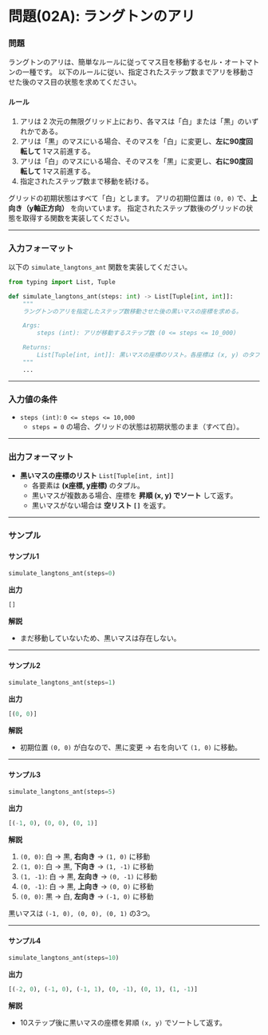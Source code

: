 # 問題(02A): ラングトンのアリ

### 問題

ラングトンのアリは、簡単なルールに従ってマス目を移動するセル・オートマトンの一種です。
以下のルールに従い、指定されたステップ数までアリを移動させた後のマス目の状態を求めてください。

#### **ルール**
1. アリは 2 次元の無限グリッド上におり、各マスは「白」または「黒」のいずれかである。
2. アリは「黒」のマスにいる場合、そのマスを「白」に変更し、**左に90度回転して** 1マス前進する。
3. アリは「白」のマスにいる場合、そのマスを「黒」に変更し、**右に90度回転して** 1マス前進する。
4. 指定されたステップ数まで移動を続ける。

グリッドの初期状態はすべて「白」とします。
アリの初期位置は `(0, 0)` で、**上向き（y軸正方向）** を向いています。
指定されたステップ数後のグリッドの状態を取得する関数を実装してください。

---

### **入力フォーマット**
以下の `simulate_langtons_ant` 関数を実装してください。

```python
from typing import List, Tuple

def simulate_langtons_ant(steps: int) -> List[Tuple[int, int]]:
    """
    ラングトンのアリを指定したステップ数移動させた後の黒いマスの座標を求める。

    Args:
        steps (int): アリが移動するステップ数 (0 <= steps <= 10_000)

    Returns:
        List[Tuple[int, int]]: 黒いマスの座標のリスト。各座標は (x, y) のタプル形式で返す。
    """
    ...
```

---

### **入力値の条件**
- `steps (int)`: `0 <= steps <= 10,000`
  - `steps = 0` の場合、グリッドの状態は初期状態のまま（すべて白）。

---

### **出力フォーマット**
- **黒いマスの座標のリスト** `List[Tuple[int, int]]`
  - 各要素は **(x座標, y座標)** のタプル。
  - 黒いマスが複数ある場合、座標を **昇順 (x, y) でソート** して返す。
  - 黒いマスがない場合は **空リスト `[]`** を返す。

---

### **サンプル**

#### **サンプル1**
```python
simulate_langtons_ant(steps=0)
```
**出力**
```python
[]
```
**解説**
- まだ移動していないため、黒いマスは存在しない。

---

#### **サンプル2**
```python
simulate_langtons_ant(steps=1)
```
**出力**
```python
[(0, 0)]
```
**解説**
- 初期位置 `(0, 0)` が白なので、黒に変更 → 右を向いて `(1, 0)` に移動。

---

#### **サンプル3**
```python
simulate_langtons_ant(steps=5)
```
**出力**
```python
[(-1, 0), (0, 0), (0, 1)]
```
**解説**
1. `(0, 0)`: 白 → 黒, **右向き** → `(1, 0)` に移動
2. `(1, 0)`: 白 → 黒, **下向き** → `(1, -1)` に移動
3. `(1, -1)`: 白 → 黒, **左向き** → `(0, -1)` に移動
4. `(0, -1)`: 白 → 黒, **上向き** → `(0, 0)` に移動
5. `(0, 0)`: 黒 → 白, **左向き** → `(-1, 0)` に移動

黒いマスは `(-1, 0), (0, 0), (0, 1)` の3つ。

---

#### **サンプル4**
```python
simulate_langtons_ant(steps=10)
```
**出力**
```python
[(-2, 0), (-1, 0), (-1, 1), (0, -1), (0, 1), (1, -1)]
```
**解説**
- 10ステップ後に黒いマスの座標を昇順 `(x, y)` でソートして返す。
